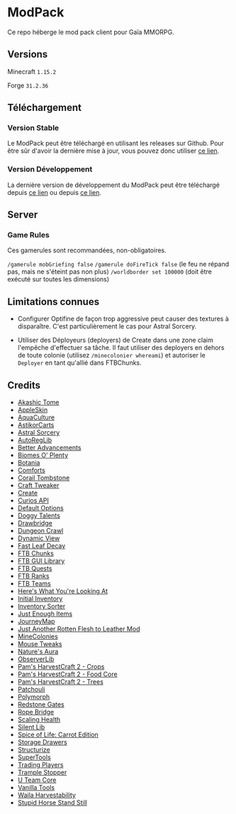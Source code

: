 # ModPack

Ce repo héberge le mod pack client pour Gaïa MMORPG.

## Versions

Minecraft `1.15.2`

Forge `31.2.36`

## Téléchargement

### Version Stable

Le ModPack peut être téléchargé en utilisant les releases sur Github. Pour être sûr d'avoir la dernière mise à jour, vous pouvez donc utiliser [ce lien](https://github.com/GaiaMMORPG/ModPack/releases/latest/download/GaiaModPack.zip).


### Version Développement

La dernière version de développement du ModPack peut être téléchargé depuis [ce lien](https://downgit.github.io/#/home?url=https://github.com/GaiaMMORPG/ModPack/tree/master/modpack&fileName=GaiaModPack&rootDirectory=false) ou depuis [ce lien](https://kinolien.github.io/gitzip/?download=/GaiaMMORPG/ModPack/tree/master/modpack).

## Server

### Game Rules

Ces gamerules sont recommandées, non-obligatoires.

`/gamerule mobGriefing false`
`/gamerule doFireTick false` (le feu ne répand pas, mais ne s'éteint pas non plus) 
`/worldborder set 100000` (doit être exécuté sur toutes les dimensions)

## Limitations connues

- Configurer Optifine de façon trop aggressive peut causer des textures à disparaître. C'est particulièrement le cas pour Astral Sorcery.

- Utiliser des Déployeurs (deployers) de Create dans une zone claim l'empêche d'effectuer sa tâche. Il faut utiliser des deployers en dehors de toute colonie (utilisez `/minecolonier whereami`) et autoriser le `Deployer` en tant qu'allié dans FTBChunks.

## Credits

- [Akashic Tome](https://www.curseforge.com/minecraft/mc-mods/akashic-tome)
- [AppleSkin](https://www.curseforge.com/minecraft/mc-mods/appleskin)
- [AquaCulture](https://www.curseforge.com/minecraft/mc-mods/aquaculture)
- [AstikorCarts](https://www.curseforge.com/minecraft/mc-mods/astikorcarts)
- [Astral Sorcery](https://www.curseforge.com/minecraft/mc-mods/astral-sorcery)
- [AutoRegLib](https://www.curseforge.com/minecraft/mc-mods/autoreglib)
- [Better Advancements](https://www.curseforge.com/minecraft/mc-mods/better-advancements)
- [Biomes O' Plenty](https://www.curseforge.com/minecraft/mc-mods/biomes-o-plenty)
- [Botania](https://www.curseforge.com/minecraft/mc-mods/botania)
- [Comforts](https://www.curseforge.com/minecraft/mc-mods/comforts)
- [Corail Tombstone](https://www.curseforge.com/minecraft/mc-mods/corail-tombstone)
- [Craft Tweaker](https://www.curseforge.com/minecraft/mc-mods/crafttweaker)
- [Create](https://www.curseforge.com/minecraft/mc-mods/create)
- [Curios API](https://www.curseforge.com/minecraft/mc-mods/curios)
- [Default Options](https://www.curseforge.com/minecraft/mc-mods/default-options)
- [Doggy Talents](https://www.curseforge.com/minecraft/mc-mods/doggy-talents)
- [Drawbridge](https://www.curseforge.com/minecraft/mc-mods/draw-bridge)
- [Dungeon Crawl](https://www.curseforge.com/minecraft/mc-mods/dungeon-crawl)
- [Dynamic View](https://www.curseforge.com/minecraft/mc-mods/dynamic-view)
- [Fast Leaf Decay](https://www.curseforge.com/minecraft/mc-mods/fast-leaf-decay)
- [FTB Chunks](https://jenkins.latmod.com/job/FTB-Chunks/)
- [FTB GUI Library](https://jenkins.latmod.com/job/FTB-GUI-Library/)
- [FTB Quests](https://jenkins.latmod.com/job/FTB-Quests/)
- [FTB Ranks](https://jenkins.latmod.com/job/FTB-Ranks/)
- [FTB Teams](https://jenkins.latmod.com/job/FTB-Teams/)
- [Here's What You're Looking At](https://www.curseforge.com/minecraft/mc-mods/hwyla)
- [Initial Inventory](https://www.curseforge.com/minecraft/mc-mods/initial-inventory)
- [Inventory Sorter](https://www.curseforge.com/minecraft/mc-mods/inventory-sorter)
- [Just Enough Items](https://www.curseforge.com/minecraft/mc-mods/jei)
- [JourneyMap](https://www.curseforge.com/minecraft/mc-mods/journeymap)
- [Just Another Rotten Flesh to Leather Mod](https://www.curseforge.com/minecraft/mc-mods/just-another-rotten-flesh-to-leather-mod)
- [MineColonies](https://www.curseforge.com/minecraft/mc-mods/minecolonies)
- [Mouse Tweaks](https://www.curseforge.com/minecraft/mc-mods/mouse-tweaks)
- [Nature's Aura](https://www.curseforge.com/minecraft/mc-mods/natures-aura)
- [ObserverLib](https://www.curseforge.com/minecraft/mc-mods/observerlib)
- [Pam's HarvestCraft 2 - Crops](https://www.curseforge.com/minecraft/mc-mods/pams-harvestcraft-2-crops)
- [Pam's HarvestCraft 2 - Food Core](https://www.curseforge.com/minecraft/mc-mods/pams-harvestcraft-2-food-core)
- [Pam's HarvestCraft 2 - Trees](https://www.curseforge.com/minecraft/mc-mods/pams-harvestcraft-2-trees)
- [Patchouli](https://www.curseforge.com/minecraft/mc-mods/patchouli)
- [Polymorph](https://www.curseforge.com/minecraft/mc-mods/polymorph)
- [Redstone Gates](https://www.curseforge.com/minecraft/mc-mods/redstone-gates)
- [Rope Bridge](https://www.curseforge.com/minecraft/mc-mods/rope-bridge)
- [Scaling Health](https://www.curseforge.com/minecraft/mc-mods/scaling-health)
- [Silent Lib](https://www.curseforge.com/minecraft/mc-mods/silent-lib)
- [Spice of Life: Carrot Edition](https://www.curseforge.com/minecraft/mc-mods/spice-of-life-carrot-edition)
- [Storage Drawers](https://www.curseforge.com/minecraft/mc-mods/storage-drawers)
- [Structurize](https://www.curseforge.com/minecraft/mc-mods/structurize)
- [SuperTools](https://www.curseforge.com/minecraft/mc-mods/super-tools)
- [Trading Players](https://www.curseforge.com/minecraft/mc-mods/trading-players)
- [Trample Stopper](https://www.curseforge.com/minecraft/mc-mods/trample-stopper)
- [U Team Core](https://www.curseforge.com/minecraft/mc-mods/u-team-core)
- [Vanilla Tools](https://www.curseforge.com/minecraft/mc-mods/vanilla-tools)
- [Waila Harvestability](https://www.curseforge.com/minecraft/mc-mods/waila-harvestability)
- [Stupid Horse Stand Still](https://www.curseforge.com/minecraft/mc-mods/stupid-horse-stand-still)

